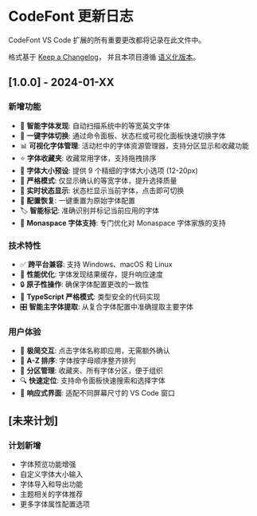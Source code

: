 # CodeFont 更新日志

CodeFont VS Code 扩展的所有重要更改都将记录在此文件中。

格式基于 [Keep a Changelog](https://keepachangelog.com/zh-CN/1.0.0/)，
并且本项目遵循 [语义化版本](https://semver.org/lang/zh-CN/)。

## [1.0.0] - 2024-01-XX

### 新增功能
- 🎨 **智能字体发现**: 自动扫描系统中的等宽英文字体
- 🔄 **一键字体切换**: 通过命令面板、状态栏或可视化面板快速切换字体
- 📊 **可视化字体管理**: 活动栏中的字体资源管理器，支持分区显示和收藏功能
- ⭐ **字体收藏夹**: 收藏常用字体，支持拖拽排序
- 📐 **字体大小预设**: 提供 9 个精细的字体大小选项 (12-20px)
- 🔧 **严格模式**: 仅显示确认的等宽字体，提升选择质量
- 🎯 **实时状态显示**: 状态栏显示当前字体，点击即可切换
- 🔄 **配置恢复**: 一键重置为原始字体配置
- 🏷️ **智能标记**: 准确识别并标记当前应用的字体
- 🌟 **Monaspace 字体支持**: 专门优化对 Monaspace 字体家族的支持

### 技术特性
- ✅ **跨平台兼容**: 支持 Windows、macOS 和 Linux
- 🚀 **性能优化**: 字体发现结果缓存，提升响应速度
- 🔒 **原子性操作**: 确保字体配置更改的一致性
- 📝 **TypeScript 严格模式**: 类型安全的代码实现
- 🎛️ **智能主字体提取**: 从复合字体配置中准确提取主要字体

### 用户体验
- 🎪 **极简交互**: 点击字体名称即应用，无需额外确认
- 📑 **A-Z 排序**: 字体按字母顺序整齐排列
- 🎨 **分区管理**: 收藏夹、所有字体分区，便于组织
- 🔍 **快速定位**: 支持命令面板快速搜索和选择字体
- 📱 **响应式界面**: 适配不同屏幕尺寸的 VS Code 窗口

## [未来计划]

### 计划新增
- 字体预览功能增强
- 自定义字体大小输入
- 字体导入和导出功能
- 主题相关的字体推荐
- 更多字体属性配置选项